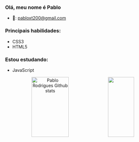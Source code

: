 ### Olá, meu nome é Pablo
- 📨: pabloxt200@gmail.com
### Principais habilidades:
- CSS3
- HTML5

### Estou estudando:
- JavaScript

<div align="center">  
  <img width="49%" height="195px" src="https://github-readme-stats.vercel.app/api?username=PabloSG1&show_icons=true&count_private=true&hide_border=true&title_color=00bfbf&icon_color=00bfbf&text_color=c9d1d9&bg_color=0d1117" alt="Pablo Rodrigues Github stats" /> 
  <img width="41%" height="195px" src="https://github-readme-stats.vercel.app/api/top-langs/?username=PabloSG1&layout=compact&hide_border=true&title_color=01bfbf&text_color=00bfbf&bg_color=0d1117" />
</div>
